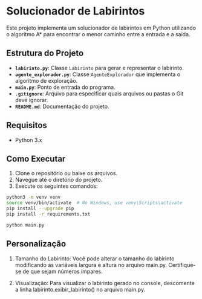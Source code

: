 # Solucionador de Labirintos

Este projeto implementa um solucionador de labirintos em Python utilizando o algoritmo A* para encontrar o menor caminho entre a entrada e a saída.

## Estrutura do Projeto

- **`labirinto.py`**: Classe `Labirinto` para gerar e representar o labirinto.
- **`agente_explorador.py`**: Classe `AgenteExplorador` que implementa o algoritmo de exploração.
- **`main.py`**: Ponto de entrada do programa.
- **`.gitignore`**: Arquivo para especificar quais arquivos ou pastas o Git deve ignorar.
- **`README.md`**: Documentação do projeto.

## Requisitos

- Python 3.x

## Como Executar

1. Clone o repositório ou baixe os arquivos.
2. Navegue até o diretório do projeto.
3. Execute os seguintes comandos:

  ```bash
  python3 -m venv venv
  source venv/bin/activate  # No Windows, use venv\Scripts\activate
  pip install --upgrade pip
  pip install -r requirements.txt
  ```

   ```bash
   python main.py
   ```

## Personalização

1. Tamanho do Labirinto: Você pode alterar o tamanho do labirinto modificando as variáveis largura e altura no arquivo main.py. Certifique-se de que sejam números ímpares.

2. Visualização: Para visualizar o labirinto gerado no console, descomente a linha labirinto.exibir_labirinto() no arquivo main.py.
